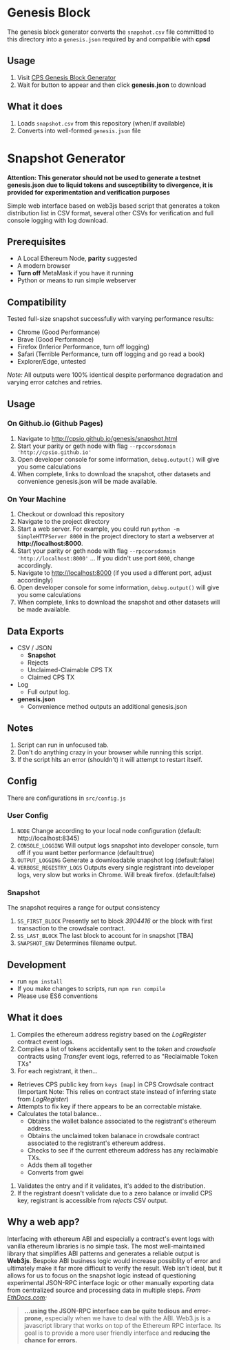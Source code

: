 # Genesis Block
The genesis block generator converts the `snapshot.csv` file committed to this directory into a `genesis.json` required by and compatible with **cpsd**

## Usage
1. Visit [CPS Genesis Block Generator](http://cpsio.github.io/genesis/genesis.html)
2. Wait for button to appear and then click **genesis.json** to download


## What it does
1. Loads `snapshot.csv` from this repository (when/if available)
2. Converts into well-formed `genesis.json` file

# Snapshot Generator
**Attention: This generator should not be used to generate a testnet genesis.json due to liquid tokens and susceptibility to divergence, it is provided for experimentation and verification purposes**

Simple web interface based on web3js based script that generates a token distribution list in CSV format, several other CSVs for verification and full console logging with log download. 

## Prerequisites
- A Local Ethereum Node, **parity** suggested
- A modern browser
- **Turn off** MetaMask if you have it running
- Python or means to run simple webserver

## Compatibility 
Tested full-size snapshot successfully with varying performance results:
- Chrome (Good Performance)
- Brave (Good Performance)
- Firefox (Inferior Performance, turn off logging)
- Safari (Terrible Performance, turn off logging and go read a book)
- Explorer/Edge, untested

_Note:_ All outputs were 100% identical despite performance degradation and varying error catches and retries.

## Usage

### On Github.io (Github Pages)
1. Navigate to http://cpsio.github.io/genesis/snapshot.html
1. Start your parity or geth node with flag `--rpccorsdomain 'http://cpsio.github.io'`
1. Open developer console for some information, `debug.output()` will give you some calculations
1. When complete, links to download the snapshot, other datasets and convenience genesis.json will be made available.

### On Your Machine
1. Checkout or download this repository
1. Navigate to the project directory
1. Start a web server. For example, you could run `python -m SimpleHTTPServer 8000` in the project directory to start a webserver at **http://localhost:8000**.
1. Start your parity or geth node with flag `--rpccorsdomain 'http://localhost:8000'` ... If you didn't use port `8000`, change accordingly. 
1. Navigate to [http://localhost:8000](http://localhost:8000) (if you used a different port, adjust accordingly)
1. Open developer console for some information, `debug.output()` will give you some calculations
1. When complete, links to download the snapshot and other datasets will be made available.

## Data Exports
- CSV / JSON
    - **Snapshot**
    - Rejects
    - Unclaimed-Claimable CPS TX
    - Claimed CPS TX
- Log
    - Full output log. 
- **genesis.json**
    - Convenience method outputs an additional genesis.json

## Notes
1. Script can run in unfocused tab.
1. Don't do anything crazy in your browser while running this script.
1. If the script hits an error (shouldn't) it will attempt to restart itself. 

## Config

There are configurations in `src/config.js`

### User Config

1. `NODE` Change according to your local node configuration (default: http://localhost:8345)
1. `CONSOLE_LOGGING` Will output logs snapshot into developer console, turn off if you want better performance (default:true)
1. `OUTPUT_LOGGING` Generate a downloadable snapshot log (default:false)
1. `VERBOSE_REGISTRY_LOGS` Outputs every single registrant into developer logs, very slow but works in Chrome. Will break firefox. (default:false)


### Snapshot

The snapshot requires a range for output consistency

1. `SS_FIRST_BLOCK` Presently set to block *3904416* or the block with first transaction to the crowdsale contract. 
2. `SS_LAST_BLOCK` The last block to account for in snapshot [TBA]
3. `SNAPSHOT_ENV` Determines filename output.

## Development
- run `npm install`
- If you make changes to scripts, run `npm run compile`
- Please use ES6 conventions



## What it does
1. Compiles the ethereum address registry based on the _LogRegister_ contract event logs.
1. Compiles a list of tokens accidentally sent to the _token_ and _crowdsale_ contracts using _Transfer_ event logs, referred to as "Reclaimable Token TXs"
1. For each registrant, it then...
  - Retrieves CPS public key from `keys [map]`  in CPS Crowdsale contract (Important Note: This relies on contract state instead of inferring state from _LogRegister_)
  - Attempts to fix key if there appears to be an correctable mistake.
  - Calculates the total balance...
     - Obtains the wallet balance associated to the registrant's ethereum address.
     - Obtains the unclaimed token balanace in crowdsale contract associated to the registrant's ethereum address.
     - Checks to see if the current ethereum address has any reclaimable TXs. 
     - Adds them all together
     - Converts from gwei
1. Validates the entry and if it validates, it's added to the distribution.
1. If the registrant doesn't validate due to a zero balance or invalid CPS key, registrant is accessible from _rejects_ CSV output.

## Why a web app?
Interfacing with ethereum ABI and especially a contract's event logs with vanilla ethereum libraries is no simple task. The most well-maintained library that simplifies ABI patterns and generates a reliable output is **Web3js**. Bespoke ABI business logic would increase possiblity of error and ultimately make it far more difficult to verify the result. Web isn't ideal, but it allows for us to focus on the snapshot logic instead of questioning experimental JSON-RPC interface logic or other manually exporting data from centralized source and processing data in multiple steps. 
_From [EthDocs.com](http://www.ethdocs.org/en/latest/contracts-and-transactions/accessing-contracts-and-transactions.html#web3-js):_
> **...using the JSON-RPC interface can be quite tedious and error-prone**, especially when we have to deal with the ABI. Web3.js is a javascript library that works on top of the Ethereum RPC interface. Its goal is to provide a more user friendly interface and **reducing the chance for errors.**